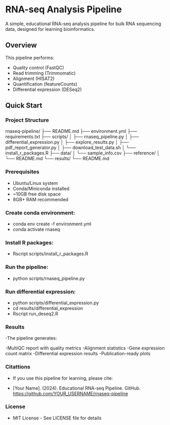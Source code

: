 # RNA-seq Analysis Pipeline

A simple, educational RNA-seq analysis pipeline for bulk RNA sequencing data, designed for learning bioinformatics.

## Overview

This pipeline performs:
- Quality control (FastQC)
- Read trimming (Trimmomatic)
- Alignment (HISAT2)
- Quantification (featureCounts)
- Differential expression (DESeq2)

## Quick Start

### Project Structure
rnaseq-pipeline/
├── README.md
├── environment.yml
├── requirements.txt
├── scripts/
│   ├── rnaseq_pipeline.py
│   ├── differential_expression.py
│   ├── explore_results.py
│   ├── pdf_report_generator.py
│   ├── download_test_data.sh
│   └── install_r_packages.R
├── data/
│   └── sample_info.csv
├── reference/
│   └── README.md
└── results/
    └── README.md

### Prerequisites

- Ubuntu/Linux system
- Conda/Miniconda installed
- ~10GB free disk space
- 8GB+ RAM recommended

### Create conda environment:
- conda env create -f environment.yml
- conda activate rnaseq

### Install R packages:
- Rscript scripts/install_r_packages.R

### Run the pipeline:
- python scripts/rnaseq_pipeline.py

### Run differential expression:
- python scripts/differential_expression.py
- cd results/differential_expression
- Rscript run_deseq2.R

### Results
-The pipeline generates:

-MultiQC report with quality metrics
-Alignment statistics
-Gene expression count matrix
-Differential expression results
-Publication-ready plots

### Citattions
- If you use this pipeline for learning, please cite:

- [Your Name]. (2024). Educational RNA-seq Pipeline. GitHub. https://github.com/YOUR_USERNAME/rnaseq-pipeline

### License
- MIT License - See LICENSE file for details

